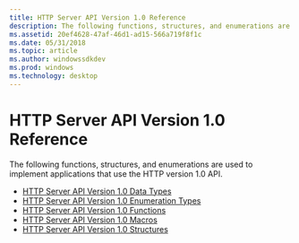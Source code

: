 ```yaml
---
title: HTTP Server API Version 1.0 Reference
description: The following functions, structures, and enumerations are used to implement applications that use the HTTP version 1.0 API.
ms.assetid: 20ef4628-47af-46d1-ad15-566a719f8f1c
ms.date: 05/31/2018
ms.topic: article
ms.author: windowssdkdev
ms.prod: windows
ms.technology: desktop
---
```


# HTTP Server API Version 1.0 Reference

The following functions, structures, and enumerations are used to implement applications that use the HTTP version 1.0 API.

-   [HTTP Server API Version 1.0 Data Types](http-server-api-version-1-0-data-types.md)
-   [HTTP Server API Version 1.0 Enumeration Types](http-server-api-version-1-0-enumeration-types.md)
-   [HTTP Server API Version 1.0 Functions](http-server-api-version-1-0-functions.md)
-   [HTTP Server API Version 1.0 Macros](http-server-api-version-1-0-macros.md)
-   [HTTP Server API Version 1.0 Structures](http-server-api-version-1-0-structures.md)

 

 




